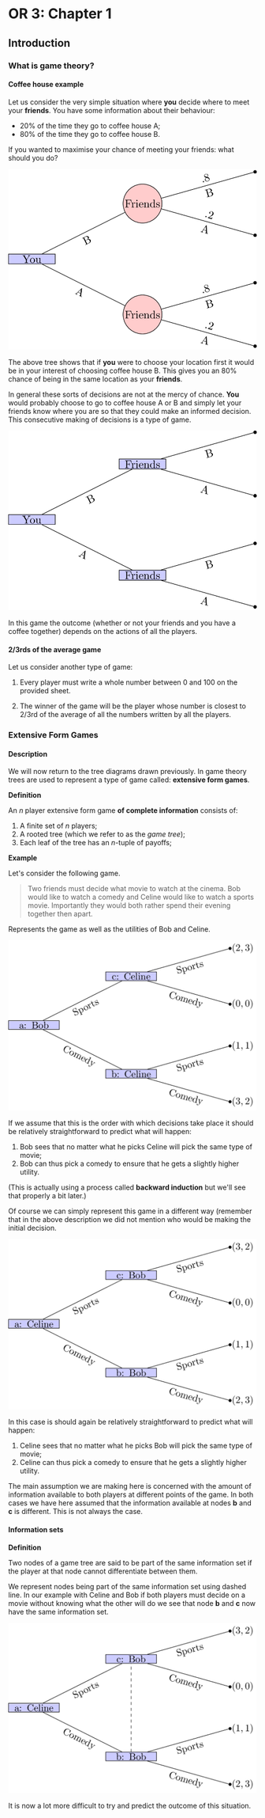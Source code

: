 # OR 3: Chapter 1
## Introduction

### What is game theory?

#### Coffee house example
Let us consider the very simple situation where **you** decide where to meet your **friends**. You have some information about their behaviour:

- 20% of the time they go to coffee house A;
- 80% of the time they go to coffee house B.

If you wanted to maximise your chance of meeting your friends: what should you do?

![A simple decision tree](images/L01-img01.png)

The above tree shows that if **you** were to choose your location first it would be in your interest of choosing coffee house B. This gives you an 80% chance of being in the same location as your **friends**.

In general these sorts of decisions are not at the mercy of chance. **You** would probably choose to go to coffee house A or B and simply let your friends know where you are so that they could make an informed decision. This consecutive making of decisions is a type of game.

![A simple decision tree](images/L01-img02.png)

In this game the outcome (whether or not your friends and you have a coffee together) depends on the actions of all the players.

#### 2/3rds of the average game

Let us consider another type of game:

1. Every player must write a whole number between 0 and 100 on the provided sheet.

2. The winner of the game will be the player whose number is closest to 2/3rd of the average of all the numbers written by all the players.

### Extensive Form Games

#### Description

We will now return to the tree diagrams drawn previously. In game theory trees are used to represent a type of game called: **extensive form games**.

**Definition**

An $n$ player extensive form game **of complete information** consists of:

1. A finite set of $n$ players;
2. A rooted tree (which we refer to as the _game tree_);
3. Each leaf of the tree has an $n$-tuple of payoffs;

**Example**

Let's consider the following game.

> Two friends must decide what movie to watch at the cinema. Bob would like to watch a comedy and Celine would like to watch a sports movie. Importantly they would both rather spend their evening together then apart.

Represents the game as well as the utilities of Bob and Celine.

![Bob and Celine](images/L01-img03.png)

If we assume that this is the order with which decisions take place it should be relatively straightforward to predict what will happen:

1. Bob sees that no matter what he picks Celine will pick the same type of movie;
2. Bob can thus pick a comedy to ensure that he gets a slightly higher utility.

(This is actually using a process called **backward induction** but we'll see that properly a bit later.)

Of course we can simply represent this game in a different way (remember that in the above description we did not mention who would be making the initial decision.

![Celine and Bob](images/L01-img04.png)

In this case is should again be relatively straightforward to predict what will happen:

1. Celine sees that no matter what he picks Bob will pick the same type of movie;
2. Celine can thus pick a comedy to ensure that he gets a slightly higher utility.

The main assumption we are making here is concerned with the amount of information available to both players at different points of the game. In both cases we have here assumed that the information available at nodes **b** and **c** is different. This is not always the case.

#### Information sets


**Definition**

Two nodes of a game tree are said to be part of the same information set if the player at that node cannot differentiate between them.

We represent nodes being part of the same information set using dashed line. In our example with Celine and Bob if both players must decide on a movie without knowing what the other will do we see that node **b** and **c** now have the same information set.

![Celine and Bob with Information Set](images/L01-img05.png)

It is now a lot more difficult to try and predict the outcome of this situation.
